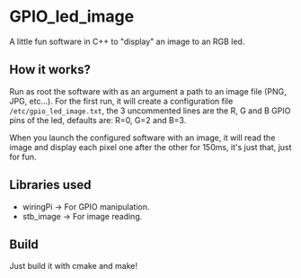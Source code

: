 # GPIO_led_image

A little fun software in C++ to "display" an image to an RGB led.

## How it works?

Run as root the software with as an argument a path to an image file (PNG, JPG, etc...).
For the first run, it will create a configuration file `/etc/gpio_led_image.txt`, the 3 uncommented lines are the R, G and B GPIO pins of the led, defaults are: R=0, G=2 and B=3.

When you launch the configured software with an image, it will read the image and display each pixel one after the other for 150ms, it's just that, just for fun.

## Libraries used

 - wiringPi -> For GPIO manipulation.
 - stb_image -> For image reading.

## Build

Just build it with cmake and make!
